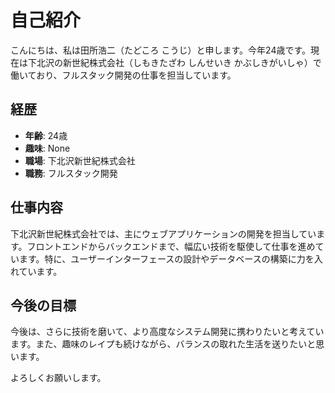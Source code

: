 # 自己紹介

こんにちは、私は田所浩二（たどころ こうじ）と申します。今年24歳です。現在は下北沢の新世紀株式会社（しもきたざわ しんせいき かぶしきがいしゃ）で働いており、フルスタック開発の仕事を担当しています。

## 経歴
- **年齢**: 24歳
- **趣味**: None
- **職場**: 下北沢新世紀株式会社
- **職務**: フルスタック開発

## 仕事内容
下北沢新世紀株式会社では、主にウェブアプリケーションの開発を担当しています。フロントエンドからバックエンドまで、幅広い技術を駆使して仕事を進めています。特に、ユーザーインターフェースの設計やデータベースの構築に力を入れています。

## 今後の目標
今後は、さらに技術を磨いて、より高度なシステム開発に携わりたいと考えています。また、趣味のレイプも続けながら、バランスの取れた生活を送りたいと思います。

よろしくお願いします。

